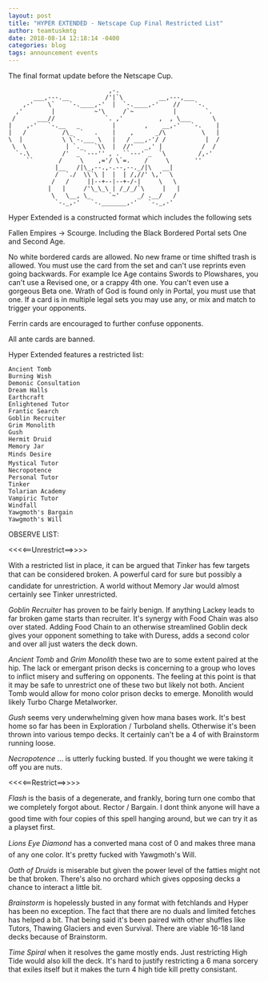 ```yaml
---
layout: post
title: "HYPER EXTENDED - Netscape Cup Final Restricted List"
author: teamtuskmtg
date: 2018-08-14 12:18:14 -0400
categories: blog
tags: announcement events
---
```


The final format update before the Netscape Cup.

```
                            ,-.
       ___,---.__          /'|`\          __,---,___
    ,-'    \`    `-.____,-'  |  `-.____,-'    //    `-.
  ,'        |           ~'\     /`~           |        `.
 /      ___//              `. ,'          ,  , \___      \
|    ,-'   `-.__   _         |        ,    __,-'   `-.    |
|   /          /\_  `   .    |    ,      _/\          \   |
\  |           \ \`-.___ \   |   / ___,-'/ /           |  /
 \  \           | `._   `\\  |  //'   _,' |           /  /
  `-.\         /'  _ `---'' , . ``---' _  `\         /,-'
     ``       /     \    ,='/ \`=.    /     \       ''
             |__   /|\_,--.,-.--,--._/|\   __|
             /  `./  \\`\ |  |  | /,//' \,'  \
            /   /     ||--+--|--+-/-|     \   \
           |   |     /'\_\_\ | /_/_/`\     |   |
            \   \__, \_     `~'     _/ .__/   /
             `-._,-'   `-._______,-'   `-._,-'
```

Hyper Extended is a constructed format which includes the following
sets

Fallen Empires -> Scourge. Including the Black Bordered Portal sets
One and Second Age.

No white bordered cards are allowed. No new frame or time shifted
trash is allowed. You must use the card from the set and can't use
reprints even going backwards. For example Ice Age contains Swords to
Plowshares, you can't use a Revised one, or a crappy 4th one. You
can't even use a gorgeous Beta one. Wrath of God is found only in
Portal, you must use that one. If a card is in multiple legal sets you
may use any, or mix and match to trigger your opponents.

Ferrin cards are encouraged to further confuse opponents.

All ante cards are banned.

Hyper Extended features a restricted list:

```
Ancient Tomb
Burning Wish
Demonic Consultation
Dream Halls
Earthcraft
Enlightened Tutor
Frantic Search
Goblin Recruiter
Grim Monolith
Gush
Hermit Druid
Memory Jar
Minds Desire
Mystical Tutor
Necropotence
Personal Tutor
Tinker
Tolarian Academy
Vampiric Tutor
Windfall
Yawgmoth's Bargain
Yawgmoth's Will
```

OBSERVE LIST:

<<<<==Unrestrict==>>>>

With a restricted list in place, it can be argued that *Tinker* has
few targets that can be considered broken. A powerful card for sure
but possibly a candidate for unrestriction. A world without Memory Jar
would almost certainly see Tinker unrestricted.

*Goblin Recruiter* has proven to be fairly benign. If anything Lackey
leads to far broken game starts than recruiter. It's synergy with Food
Chain was also over stated. Adding Food Chain to an otherwise
streamlined Goblin deck gives your opponent something to take with
Duress, adds a second color and over all just waters the deck down.

*Ancient Tomb* and *Grim Monolith* these two are to some extent paired
at the hip. The lack or emergant prison decks is concerning to a group
who loves to inflict misery and suffering on opponents. The feeling at
this point is that it may be safe to unrestrict one of these two but
likely not both. Ancient Tomb would allow for mono color prison decks
to emerge. Monolith would likely Turbo Charge Metalworker.

*Gush* seems very underwhelming given how mana bases work. It's best
home so far has been in Exploration / Turboland shells. Otherwise it's
been thrown into various tempo decks. It certainly can't be a 4 of
with Brainstorm running loose.

*Necropotence* ... is utterly fucking busted. If you thought we were
taking it off you are nuts.

<<<<==Restrict==>>>>

*Flash* is the basis of a degenerate, and frankly, boring turn one
combo that we completely forgot about. Rector / Bargain. I dont think
anyone will have a good time with four copies of this spell hanging
around, but we can try it as a playset first.

*Lions Eye Diamond* has a converted mana cost of 0 and makes three
mana of any one color. It's pretty fucked with Yawgmoth's Will.

*Oath of Druids* is miserable but given the power level of the fatties
might not be that broken. There's also no orchard which gives opposing
decks a chance to interact a little bit.

*Brainstorm* is hopelessly busted in any format with fetchlands and
Hyper has been no exception. The fact that there are no duals and
limited fetches has helped a bit. That being said it's been paired
with other shuffles like Tutors, Thawing Glaciers and even Survival.
There are viable 16-18 land decks because of Brainstorm.

*Time Spiral* when it resolves the game mostly ends. Just restricting
High Tide would also kill the deck. It's hard to justify restricting a
6 mana sorcery that exiles itself but it makes the turn 4 high tide
kill pretty consistant.
